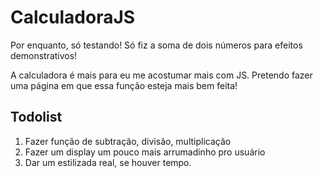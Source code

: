 # CalculadoraJS

Por enquanto, só testando! Só fiz a soma de dois números para efeitos demonstrativos!

A calculadora é mais para eu me acostumar mais com JS. Pretendo fazer uma página em que essa função esteja mais bem feita! 



## Todolist

1. Fazer função de subtração, divisão, multiplicação
2. Fazer um display um pouco mais arrumadinho pro usuário
3. Dar um estilizada real, se houver tempo.




